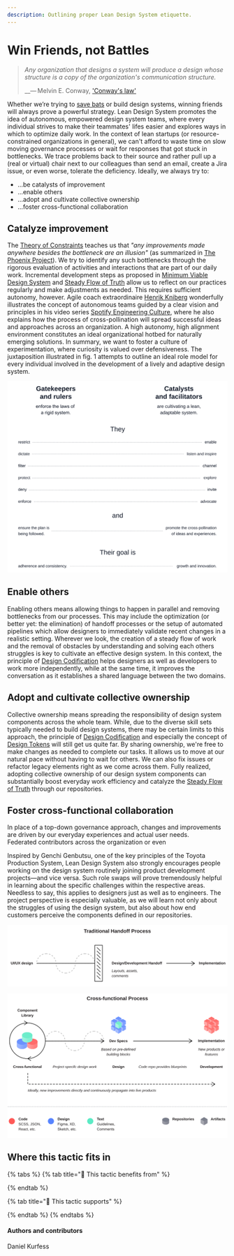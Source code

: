 ```yaml
---
description: Outlining proper Lean Design System etiquette.
---
```


# Win Friends, not Battles

> _Any organization that designs a system will produce a design whose structure is a copy of the organization's communication structure._
>
>   __— Melvin E. Conway, ['Conway's law'](https://en.wikipedia.org/wiki/Conway%27s_law)

Whether we’re trying to [save bats](https://www.youtube.com/watch?v=_7Z7m6Fz_UA) or build design systems, winning friends will always prove a powerful strategy. Lean Design System promotes the idea of autonomous, empowered design system teams, where every individual strives to make their teammates' lifes easier and explores ways in which to optimize daily work. In the context of lean startups \(or resource-constrained organizations in general\), we can't afford to waste time on slow moving governance processes or wait for responses that got stuck in bottlenecks. We trace problems back to their source and rather pull up a \(real or virtual\) chair next to our colleagues than send an email, create a Jira issue, or even worse, tolerate the deficiency. Ideally, we always try to:

* …be catalysts of improvement
* …enable others
* …adopt and cultivate collective ownership
* …foster cross-functional collaboration

## Catalyze improvement

The [Theory of Constraints](https://en.wikipedia.org/wiki/Theory_of_constraints) teaches us that _"any improvements made anywhere besides the bottleneck are an illusion"_ \(as summarized in [The Phoenix Project](https://itrevolution.com/the-phoenix-project/)\). We try to identify any such bottlenecks through the rigorous evaluation of activities and interactions that are part of our daily work. Incremental development steps as proposed in [Minimum Viable Design System](minimum-viable-design-system.md) and [Steady Flow of Truth](../infrastructure/steady-flow-of-truth.md) allow us to reflect on our practices regularly and make adjustments as needed. This requires sufficient autonomy, however. Agile coach extraordinaire [Henrik Kniberg](https://twitter.com/henrikkniberg) wonderfully illustrates the concept of autonomous teams guided by a clear vision and principles in his video series [Spotify Engineering Culture](https://www.youtube.com/watch?v=4GK1NDTWbkY), where he also explains how the process of cross-pollination will spread successful ideas and approaches across an organization. A high autonomy, high alignment environment constitutes an ideal organizational hotbed for naturally emerging solutions. In summary, we want to foster a culture of experimentation, where curiosity is valued over defensiveness. The juxtaposition illustrated in fig. 1 attempts to outline an ideal role model for every individual involved in the development of a lively and adaptive design system.

![Fig. 1: Gatekeepers x Catalysts](../../.gitbook/assets/fig_role.svg)

## Enable others

Enabling others means allowing things to happen in parallel and removing bottlenecks from our processes. This may include the optimization \(or better yet: the elimination\) of handoff processes or the setup of automated pipelines which allow designers to immediately validate recent changes in a realistic setting. Wherever we look, the creation of a steady flow of work and the removal of obstacles by understanding and solving each others struggles is key to cultivate an effective design system. In this context, the principle of [Design Codification](design-codification.md) helps designers as well as developers to work more independently, while at the same time, it improves the conversation as it establishes a shared language between the two domains. 

## Adopt and cultivate collective ownership

Collective ownership means spreading the responsibility of design system components across the whole team. While, due to the diverse skill sets typically needed to build design systems, there may be certain limits to this approach, the principle of [Design Codification](design-codification.md) and especially the concept of [Design Tokens](../artifacts/design-tokens.md) will still get us quite far. By sharing ownership, we're free to make changes as needed to complete our tasks. It allows us to move at our natural pace without having to wait for others.  We can also fix issues or refactor legacy elements right as we come across them. Fully realized, adopting collective ownership of our design system components can substantially boost everyday work efficiency and catalyze the [Steady Flow of Truth](../infrastructure/steady-flow-of-truth.md) through our repositories.

## Foster cross-functional collaboration

In place of a top-down governance approach, changes and improvements are driven by our everyday experiences and actual user needs.  
Federated contributors across the organization or even

Inspired by Genchi Genbutsu, one of the key principles of the Toyota Production System, Lean Design System also strongly encourages people working on the design system routinely joining product development projects—and vice versa. Such role swaps will prove tremendously helpful in learning about the specific challenges within the respective areas. Needless to say, this applies to designers just as well as to engineers. The project perspective is especially valuable, as we will learn not only about the struggles of using the design system, but also about how end customers perceive the components defined in our repositories.

![Fig. 2: Traditional Handoff](../../.gitbook/assets/fig_handoff.svg)

![Fig. 3: Cross-functional Process](../../.gitbook/assets/fig_cross_functionality.svg)

## Where this tactic fits in

{% tabs %}
{% tab title="🙏  This tactic benefits from" %}

{% endtab %}

{% tab title="💪  This tactic supports" %}

{% endtab %}
{% endtabs %}

#### Authors and contributors

Daniel Kurfess

